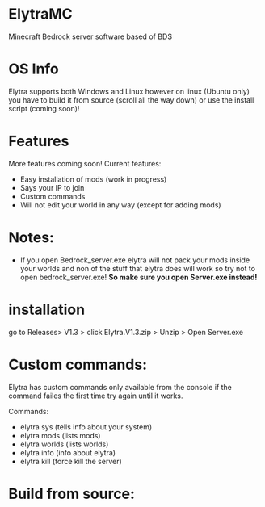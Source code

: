 # ElytraMC
Minecraft Bedrock server software based of BDS

# OS Info
Elytra supports both Windows and Linux however on linux (Ubuntu only) you have to build it from source (scroll all the way down) or use the install script (coming soon)!



# Features
More features coming soon!
Current features:
+ Easy installation of mods (work in progress)
+ Says your IP to join
+ Custom commands
+ Will not edit your world in any way (except for adding mods)



# Notes:
+ If you open Bedrock_server.exe elytra will not pack your mods inside your worlds and non of the stuff that elytra does will 
work so try not to open bedrock_server.exe! <strong> So make sure you open Server.exe instead! </strong>

# installation
go to Releases> V1.3 > click Elytra.V1.3.zip > Unzip > Open Server.exe

# Custom commands:
Elytra has custom commands only available from the console if the command 
failes the first time try again until it works.
 






Commands:

+ elytra sys (tells info about your system)
+ elytra mods (lists mods)
+ elytra worlds (lists worlds)
+ elytra info (info about elytra)
+ elytra kill (force kill the server)

# Build from source:

```test
